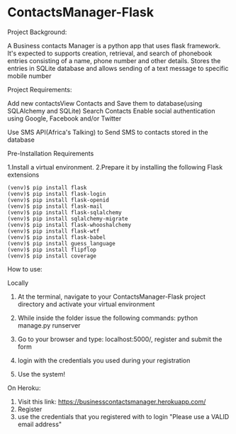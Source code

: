 
# ContactsManager-Flask

Project Background:

A Business contacts Manager is a python app that uses flask framework. It's expected to supports creation, retrieval, and search of phonebook entries consisting of a name, phone number and other details. Stores the entries in SQLite database and allows sending of a text message to specific mobile number

Project Requirements:

Add new contactsView Contacts and Save them to database(using SQLAlchemy and SQLite) Search Contacts Enable social authentication using Google, Facebook and/or Twitter

Use SMS API(Africa's Talking) to Send SMS to contacts stored in the database


Pre-Installation Requirements

1.Install a virtual environment.
2.Prepare it by installing the following Flask extensions

	(venv)$ pip install flask
	(venv)$ pip install flask-login
	(venv)$ pip install flask-openid
	(venv)$ pip install flask-mail
	(venv)$ pip install flask-sqlalchemy
	(venv)$ pip install sqlalchemy-migrate
	(venv)$ pip install flask-whooshalchemy
	(venv)$ pip install flask-wtf
	(venv)$ pip install flask-babel
	(venv)$ pip install guess_language
	(venv)$ pip install flipflop
	(venv)$ pip install coverage


How to use:

Locally
1. At the terminal, navigate to your ContactsManager-Flask project directory and activate your virtual environment

2. While inside the folder issue the following commands: python manage.py runserver

3. Go to your browser and type: localhost:5000/, register and submit the form

4. login with the credentials you used during your registration

5. Use the system!

On Heroku:
1. Visit this link: https://businesscontactsmanager.herokuapp.com/ 
2. Register
3. use the credentials that you registered with to login "Please use a VALID email address"

